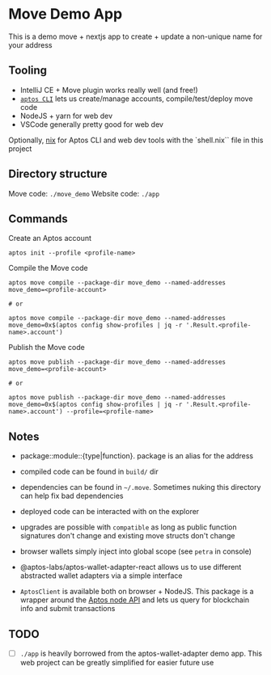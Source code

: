 # Move Demo App

This is a demo move + nextjs app to create + update a non-unique name for your address

## Tooling

- IntelliJ CE + Move plugin works really well (and free!)
- [`aptos CLI`](https://github.com/aptos-labs/aptos-core/releases) lets us create/manage accounts, compile/test/deploy move code
- NodeJS + yarn for web dev
- VSCode generally pretty good for web dev

Optionally, [nix](https://nixos.org/download.html) for Aptos CLI and web dev tools with the `shell.nix`` file in this project

## Directory structure

Move code: `./move_demo`
Website code: `./app`

## Commands

Create an Aptos account

```
aptos init --profile <profile-name>
```

Compile the Move code

```
aptos move compile --package-dir move_demo --named-addresses move_demo=<profile-account>

# or

aptos move compile --package-dir move_demo --named-addresses move_demo=0x$(aptos config show-profiles | jq -r '.Result.<profile-name>.account')
```

Publish the Move code

```
aptos move publish --package-dir move_demo --named-addresses move_demo=<profile-account>

# or

aptos move publish --package-dir move_demo --named-addresses move_demo=0x$(aptos config show-profiles | jq -r '.Result.<profile-name>.account') --profile=<profile-name>
```

## Notes
- package::module::{type|function}. package is an alias for the address
- compiled code can be found in `build/` dir
- dependencies can be found in `~/.move`. Sometimes nuking this directory can help fix bad dependencies
- deployed code can be interacted with on the explorer
- upgrades are possible with `compatible` as long as public function signatures don't change and existing move structs don't change

- browser wallets simply inject into global scope (see `petra` in console)
- @aptos-labs/aptos-wallet-adapter-react allows us to use different abstracted wallet adapters via a simple interface
- `AptosClient` is available both on browser + NodeJS. This package is a wrapper around the [Aptos node API](https://fullnode.devnet.aptoslabs.com/v1/spec#/) and lets us query for blockchain info and submit transactions

## TODO

- [ ] `./app` is heavily borrowed from the aptos-wallet-adapter demo app. This web project can be greatly simplified for easier future use